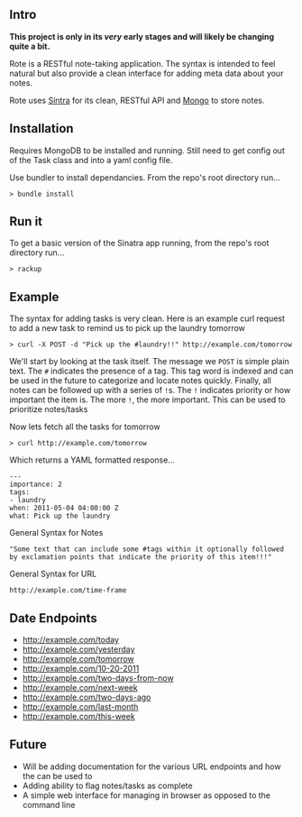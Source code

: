 Intro
-----

**This project is only in its *very* early stages and will likely be changing quite a bit.**

Rote is a RESTful note-taking application.  The syntax is intended to feel natural but also provide a clean interface for adding meta data about your notes.

Rote uses [Sintra](http://sinatrarb.com) for its clean, RESTful API and [Mongo](http://mongodb.org) to store notes.

Installation
------------

Requires MongoDB to be installed and running.  Still need to get config out of the Task class and into a yaml config file.

Use bundler to install dependancies.  From the repo's root directory run...

    > bundle install

Run it
------

To get a basic version of the Sinatra app running, from the repo's root directory run...

    > rackup


Example
-------

The syntax for adding tasks is very clean.  Here is an example curl request to add a new task to remind us to pick up the laundry tomorrow

    > curl -X POST -d "Pick up the #laundry!!" http://example.com/tomorrow

We'll start by looking at the task itself.  The message we `POST` is simple plain text.  The `#` indicates the presence of a tag.  This tag word is indexed and can be used in the future to categorize and locate notes quickly.  Finally, all notes can be followed up with a series of `!`s.  The `!` indicates priority or how important the item is.  The more `!`, the more important.  This can be used to prioritize notes/tasks

Now lets fetch all the tasks for tomorrow

    > curl http://example.com/tomorrow

Which returns a YAML formatted response...

    --- 
    importance: 2
    tags: 
    - laundry
    when: 2011-05-04 04:00:00 Z
    what: Pick up the laundry

General Syntax for Notes

    "Some text that can include some #tags within it optionally followed by exclamation points that indicate the priority of this item!!!"

General Syntax for URL

    http://example.com/time-frame

Date Endpoints
--------------

 - http://example.com/today
 - http://example.com/yesterday
 - http://example.com/tomorrow
 - http://example.com/10-20-2011
 - http://example.com/two-days-from-now
 - http://example.com/next-week
 - http://example.com/two-days-ago
 - http://example.com/last-month
 - http://example.com/this-week
 

Future
------

 - Will be adding documentation for the various URL endpoints and how the can be used to 
 - Adding ability to flag notes/tasks as complete
 - A simple web interface for managing in browser as opposed to the command line